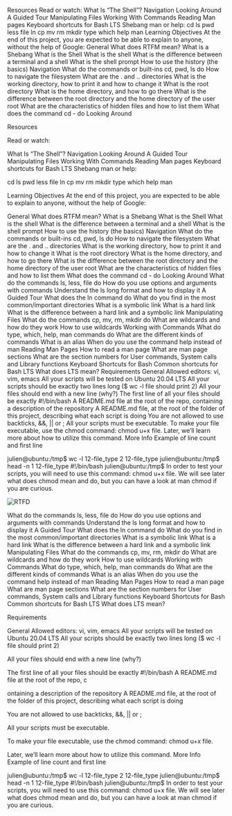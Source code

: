 Resources Read or watch:
What Is “The Shell”? Navigation Looking Around A Guided Tour Manipulating Files Working With Commands Reading Man pages Keyboard shortcuts for Bash LTS Shebang man or help:
cd ls pwd less file ln cp mv rm mkdir type which help man Learning Objectives
At the end of this project, you are expected to be able to explain to anyone, without the help of Google:
General What does RTFM mean?
What is a Shebang
What is the Shell
What is the shell
What is the difference between a terminal and a shell What is the shell prompt
How to use the history (the basics) Navigation
What do the commands or built-ins cd, pwd, ls do
How to navigate the filesystem What are the . and .. directories
What is the working directory, how to print it and how to change it
What is the root directory
What is the home directory, and how to go there
What is the difference between the root directory and the home directory of the user root
What are the characteristics of hidden files and how to list them
What does the command cd - do Looking Around

Resources

Read or watch:

What Is “The Shell”?
Navigation
Looking Around
A Guided Tour
Manipulating Files
Working With Commands
Reading Man pages
Keyboard shortcuts for Bash
LTS
Shebang
man or help:

cd
ls
pwd
less
file
ln
cp
mv
rm
mkdir
type
which
help
man

Learning Objectives
At the end of this project, you are expected to be able to explain to anyone, without the help of Google:

General
What does RTFM mean?
What is a Shebang
What is the Shell
What is the shell
What is the difference between a terminal and a shell
What is the shell prompt
How to use the history (the basics)
Navigation
What do the commands or built-ins cd, pwd, ls do
How to navigate the filesystem
What are the . and .. directories
What is the working directory, how to print it and how to change it
What is the root directory
What is the home directory, and how to go there
What is the difference between the root directory and the home directory of the user root
What are the characteristics of hidden files and how to list them
What does the command cd - do
Looking Around
What do the commands ls, less, file do
How do you use options and arguments with commands
Understand the ls long format and how to display it
A Guided Tour
What does the ln command do
What do you find in the most common/important directories
What is a symbolic link
What is a hard link
What is the difference between a hard link and a symbolic link
Manipulating Files
What do the commands cp, mv, rm, mkdir do
What are wildcards and how do they work
How to use wildcards
Working with Commands
What do type, which, help, man commands do
What are the different kinds of commands
What is an alias
When do you use the command help instead of man
Reading Man Pages
How to read a man page
What are man page sections
What are the section numbers for User commands, System calls and Library functions
Keyboard Shortcuts for Bash
Common shortcuts for Bash
LTS
What does LTS mean?
Requirements
General
Allowed editors: vi, vim, emacs
All your scripts will be tested on Ubuntu 20.04 LTS
All your scripts should be exactly two lines long ($ wc -l file should print 2)
All your files should end with a new line (why?)
The first line of all your files should be exactly #!/bin/bash
A README.md file at the root of the repo, containing a description of the repository
A README.md file, at the root of the folder of this project, describing what each script is doing
You are not allowed to use backticks, &&, || or ;
All your scripts must be executable. To make your file executable, use the chmod command: chmod u+x file. Later, we’ll learn more about how to utilize this command.
More Info
Example of line count and first line

julien@ubuntu:/tmp$ wc -l 12-file_type
2 12-file_type
julien@ubuntu:/tmp$ head -n 1 12-file_type
#!/bin/bash
julien@ubuntu:/tmp$
In order to test your scripts, you will need to use this command: chmod u+x file. We will see later what does chmod mean and do, but you can have a look at man chmod if you are curious.

    
 ![RTFD](https://user-images.githubusercontent.com/96126445/152234191-44621cb3-2df3-4136-8211-05bd91ff805c.jpg)


 What do the commands ls, less, file 
do How do you use options and arguments with commands Understand the ls long format and how to display it 
A Guided Tour What does the ln command do 
What do you find in the most common/important directories
What is a symbolic link What is a hard link 
What is the difference between a hard link and a symbolic link 
Manipulating Files What do the commands cp, mv, rm, mkdir do 
What are wildcards and how do they work 
How to use wildcards Working with Commands
What do type, which, help, man commands do 
What are the different kinds of commands
What is an alias When do you use the command help instead of man Reading Man Pages 
How to read a man page
What are man page sections
What are the section numbers for User commands, System calls and Library functions Keyboard Shortcuts for Bash Common shortcuts for Bash LTS What does LTS mean? 


Requirements 


General Allowed editors: vi, vim, emacs 
All your scripts will be tested on Ubuntu 20.04 LTS
All your scripts should be exactly two lines long ($ wc -l file should print 2) 

All your files should end with a new line (why?)

The first line of all your files should be exactly #!/bin/bash A README.md file at the root of the repo, c


ontaining a description of the repository A README.md file, at the root of the folder of this project, describing what each script is doing


You are not allowed to use backticks, &&, || or ; 

All your scripts must be executable. 


To make your file executable, use the chmod command: chmod u+x file. 

Later, we’ll learn more about how to utilize this command. More Info Example of line count and first line

julien@ubuntu:/tmp$ wc -l 12-file_type 2 12-file_type julien@ubuntu:/tmp$ head -n 1 12-file_type #!/bin/bash julien@ubuntu:/tmp$ In order to test your scripts, you will need to use this command: chmod u+x file. We will see later what does chmod mean and do, but you can have a look at man chmod if you are curious.

